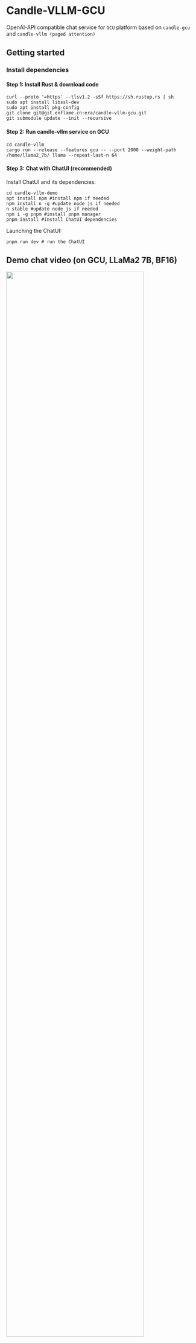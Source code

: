 # Candle-VLLM-GCU
OpenAI-API compatible chat service for `GCU` platform based on `candle-gcu` and `candle-vllm (paged attention)`


## Getting started

### Install dependencies
#### Step 1: Install Rust & download code
```
curl --proto '=https' --tlsv1.2 -sSf https://sh.rustup.rs | sh
sudo apt install libssl-dev
sudo apt install pkg-config
git clone git@git.enflame.cn:era/candle-vllm-gcu.git
git submodule update --init --recursive
```

#### Step 2: Run candle-vllm service on GCU
```
cd candle-vllm
cargo run --release --features gcu -- --port 2000 --weight-path /home/llama2_7b/ llama --repeat-last-n 64
```

#### Step 3: Chat with ChatUI (recommended)

Install ChatUI and its dependencies:

```
cd candle-vllm-demo
apt install npm #install npm if needed
npm install n -g #update node js if needed
n stable #update node js if needed
npm i -g pnpm #install pnpm manager
pnpm install #install ChatUI dependencies
```

Launching the ChatUI:
```
pnpm run dev # run the ChatUI
```

## Demo chat video (on GCU, LLaMa2 7B, BF16)
<img src="resources/candle-vllm-gcu-demo.gif" width="85%" height="85%" >

## Status

Currently, candle-vllm-gcu supports chat serving for the following models on `S60`.

| Model ID | Model Type | Supported | Speed (BF16, `batch size=1`)| Thoughput (BF16, `batch size=16`)
|--|--|--|--|--|
| #1 | **LLAMA/LLAMA2/LLaMa3/LLaMa3.1** |✅|21 tks/s (7B), 19 tks/s (LLaMa3.1 8B)| 235 tks/s (LLaMa3.1 8B) |
| #2 | **Mistral** |✅|21 tks/s (7B)|245 tks/s (7B)|
| #3 | **Phi (v1, v1.5, v2)** |✅|TBD|
| #4 | **Phi-3 （3.8B, 7B）** |✅|31 tks/s (3.8B)|260 tks/s (BF16+F32, 7B)|
| #5 | **Yi** |✅|22 tks/s (6B)|220 tks/s (BF16+F32, 6B)|
| #6 | **StableLM** |✅|35 tks/s (3B)|338 tks/s (BF16+F32, 3B)|
| #7 | BigCode/StarCode |TBD|TBD|
| #8 | ChatGLM |TBD|TBD|
| #9 | **QWen2 (1.8B, 7B)** |✅|43 tks/s (1.8B)|
| #10 | **Google Gemma** |✅|43 tks/s (2B)|
| #11 | Blip-large (Multimodal) |TBD|TBD|
| #12 | Moondream-2 (Multimodal LLM) |TBD|TBD|

## General Usage
`MODEL_TYPE` = ["llama", "llama3", "mistral", "phi2", "phi3", "qwen2", "gemma", "yi", "stable-lm"]

`WEIGHT_FILE_PATH` = Corresponding weight path for the given model type

```
cargo run --release --features gcu -- --port 2000 --weight-path <WEIGHT_FILE_PATH> <MODEL_TYPE>
```

Example: 
```
cargo run --release --features gcu -- --port 2000 --weight-path /home/Meta-Llama-3.1-8B-Instruct/ llama3 --temperature 0.7
```

**or**

`MODEL_ID` = Huggingface model id

```
cargo run --release --features gcu -- --port 2000 --model-id <MODEL_ID> <MODEL_TYPE>
```

Example: 

You may supply penalty and temperature to the model to prevent potential repetitions, for example:

```
cargo run --release --features gcu -- --port 2000 --weight-path /home/mistral_7b/ mistral --penalty 1.1 --temperature 0.7
```

## Quantized (GPTQ)
1) Transform GPTQ model (8bit) to Enflame format using `transform_safetensors.py`

2) Run the transformed quantized model

```
cargo run --release --features gcu -- --port 2000 --weight-path /home/Meta-Llama-3.1-8B-Instruct-GPTQ-Enflame/ llama3 --temperature 0.7 --quant gptq
```

## Batched requests

Refer to `examples/benchmark.py`

Install openai API package (python3 -m pip install openai) and run

```
python3 examples/benchmark.py --batch 16 --max_tokens 1024
```

``` python
async def benchmark():
    model = "mistral7b"
    max_tokens = 1024
    # 16 requests
    prompts = ["Explain how to best learn Rust.", 
               "Please talk about deep learning in 100 words.", 
               "Do you know the capital city of China? Talk the details of you known.", 
               "Who is the best female actor in the world? Explain why.",
               "How to dealing with depression?",
               "How to make money in short time?",
               "What is the future trend of large language model?",
               "The famous tech companies in the world.",
               "Explain how to best learn Rust.", 
               "Please talk about deep learning in 100 words.", 
               "Do you know the capital city of China? Talk the details of you known.", 
               "Who is the best female actor in the world? Explain why.",
               "How to dealing with depression?",
               "How to make money in short time?",
               "What is the future trend of large language model?",
               "The famous tech companies in the world."]
    
    # send 16 chat requests at the same time
    tasks: List[asyncio.Task] = []
    for i in range(len(prompts)):
        tasks.append(
            asyncio.create_task(
                chat_completion(model, max_tokens, prompts[i]))
        )

    # obtain the corresponding stream object for each request
    outputs: List[Stream[ChatCompletionChunk]] = await asyncio.gather(*tasks)

    # tasks for streaming chat responses
    tasks_stream: List[asyncio.Task] = []
    for i in range(len(outputs)):
        tasks_stream.append(
            asyncio.create_task(
                stream_response(i, outputs[i]))
        )

    # gathering the response texts
    outputs: List[(int, str)] = await asyncio.gather(*tasks_stream)

    # print the results, you may find chat completion statistics in the backend server (i.e., candle-vllm)
    for idx, output in outputs:
        print("\n\n Response {}: \n\n {}".format(idx, output))


asyncio.run(benchmark())
```

## In-situ quantization for GCU

Candle-vllm-gcu now supports in-situ quantization, allowing the transformation of default weights (F32/F16/BF16) into GGML format during model loading.

```
cargo run --release --features gcu -- --port 2000 --weight-path /home/Meta-Llama-3.1-8B-Instruct/ llama3 --quant q8_0
```

Options for `quant` parameters on GCU: ["q8_0"]

**Please note**:

1) In-situ quantization is a new feature under experimental development, and `q8_0` is not an ideal solution for quantization. `q4_k` format is prefered.

2) Batched processing still requires further optimizations when operating in quantization mode.

## TODO
1. Optimization of generation speed.
2. Add quantization support (`q8_0` supported).
3. Simultaneous chat serving for multiple users.
4. Support multimodal models.
